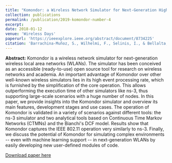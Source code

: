 ```yaml
---
title: "Komondor: a Wireless Network Simulator for Next-Generation High-Density WLANs"
collection: publications
permalink: /publication/2019-komondor-number-4
excerpt: 
date: 2018-01-12
venue: 'Wireless Days'
paperurl: 'https://ieeexplore.ieee.org/abstract/document/8734225'
citation: 'Barrachina-Muñoz, S., Wilhelmi, F., Selinis, I., & Bellalta, B. (2018). Komondor: a Wireless Network Simulator for Next-Generation High-Density WLANs. arXiv preprint arXiv:1811.12397.'
---
```

**Abstract:** Komondor is a wireless network simulator for next-generation wireless local area networks (WLANs). The simulator has been conceived as an accessible (ready-to-use) open source tool for research on wireless networks and academia. An important advantage of Komondor over other well-known wireless simulators lies in its high event processing rate, which is furnished by the simplification of the core operation. This allows outperforming the execution time of other simulators like ns-3, thus supporting large-scale scenarios with a huge number of nodes. In this paper, we provide insights into the Komondor simulator and overview its main features, development stages and use cases. The operation of Komondor is validated in a variety of scenarios against different tools: the ns-3 simulator and two analytical tools based on Continuous Time Markov Networks (CTMNs) and the Bianchi's DCF model. Results show that Komondor captures the IEEE 802.11 operation very similarly to ns-3. Finally, we discuss the potential of Komondor for simulating complex environments -- even with machine learning support -- in next-generation WLANs by easily developing new user-defined modules of code.

[Download paper here](https://arxiv.org/pdf/1811.12397.pdf)